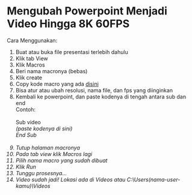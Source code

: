 # Mengubah Powerpoint Menjadi Video Hingga 8K 60FPS
Cara Menggunakan:
1. Buat atau buka file presentasi terlebih dahulu
2. Klik tab View
3. Klik Macros
4. Beri nama macronya (bebas)
5. Klik create
6. Copy kode macro yang ada <a href=https://github.com/ardiantowibowo/powerpoint-60fps/blob/main/kode-macro.txt>disini</a>
7. Bisa atur atau ubah resolusi, nama file, dan fps yang diinginkan
8. Kembali ke powerpoint, dan paste kodenya di tengah antara sub dan end <br>
Contoh: <br><br>
Sub video <br>
<i>(paste kodenya di sini)<i> <br>
End Sub <br><br>
9. Tutup halaman macronya
10. Pada tab view klik Macros lagi
11. Pilih nama macro yang sudah dibuat
12. Klik Run
13. Tunggu prosesnya...
14. Video sudah jadi! Lokasi ada di Videos atau C:\Users\(nama-user-kamu)\Videos
